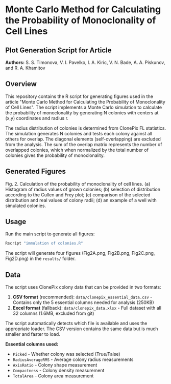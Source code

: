 # Monte Carlo Method for Calculating the Probability of Monoclonality of Cell Lines

## Plot Generation Script for Article

**Authors:** S. S. Timonova, V. I. Pavelko, I. A. Kiric, V. N. Bade, A. A. Piskunov, and R. A. Khamitov

## Overview

This repository contains the R script for generating figures used in the article "Monte Carlo Method for Calculating the Probability of Monoclonality of Cell Lines". The script implements a Monte Carlo simulation to calculate the probability of monoclonality by generating N colonies with centers at (x,y) coordinates and radius r.

The radius distribution of colonies is determined from ClonePix FL statistics. The simulation generates N colonies and tests each colony against all others for overlap. The diagonal elements (self-overlapping) are excluded from the analysis. The sum of the overlap matrix represents the number of overlapped colonies, which when normalized by the total number of colonies gives the probability of monoclonality.

## Generated Figures

Fig. 2. Calculation of the probability of monoclonality of cell lines.
(a) Histogram of radius values of grown colonies;
(b) selection of distribution according to the Cullen and Frey plot;
(c) comparison of the selected distribution and real values of colony radii;
(d) an example of a well with simulated colonies.

## Usage

Run the main script to generate all figures:

```r
Rscript "immulation of colonies.R"
```

The script will generate four figures (Fig2A.png, Fig2B.png, Fig2C.png, Fig2D.png) in the `results/` folder.

## Data

The script uses ClonePix colony data that can be provided in two formats:

1. **CSV format** (recommended): `data/clonepix_essential_data.csv` - Contains only the 5 essential columns needed for analysis (250KB)
2. **Excel format** (fallback): `data/clonepix_data.xlsx` - Full dataset with all 32 columns (1.6MB, excluded from git)

The script automatically detects which file is available and uses the appropriate loader. The CSV version contains the same data but is much smaller and faster to load.

**Essential columns used:**

- `Picked` - Whether colony was selected (True/False)
- `RadiusAverageRMS` - Average colony radius measurements
- `AxisRatio` - Colony shape measurement
- `Compactness` - Colony density measurement  
- `TotalArea` - Colony area measurement